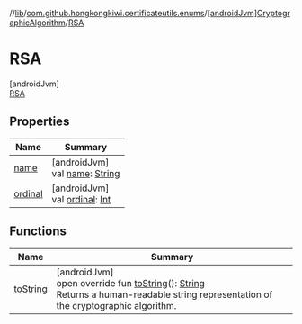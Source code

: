 //[lib](../../../../index.md)/[com.github.hongkongkiwi.certificateutils.enums](../../index.md)/[[androidJvm]CryptographicAlgorithm](../index.md)/[RSA](index.md)

# RSA

[androidJvm]\
[RSA](index.md)

## Properties

| Name | Summary |
|---|---|
| [name](../../[android-jvm]-signature-algorithm/-s-h-a512_-w-i-t-h_-e-d-d-s-a/index.md#-372974862%2FProperties%2F-1973928616) | [androidJvm]<br>val [name](../../[android-jvm]-signature-algorithm/-s-h-a512_-w-i-t-h_-e-d-d-s-a/index.md#-372974862%2FProperties%2F-1973928616): [String](https://kotlinlang.org/api/latest/jvm/stdlib/kotlin/-string/index.html) |
| [ordinal](../../[android-jvm]-signature-algorithm/-s-h-a512_-w-i-t-h_-e-d-d-s-a/index.md#-739389684%2FProperties%2F-1973928616) | [androidJvm]<br>val [ordinal](../../[android-jvm]-signature-algorithm/-s-h-a512_-w-i-t-h_-e-d-d-s-a/index.md#-739389684%2FProperties%2F-1973928616): [Int](https://kotlinlang.org/api/latest/jvm/stdlib/kotlin/-int/index.html) |

## Functions

| Name | Summary |
|---|---|
| [toString](../to-string.md) | [androidJvm]<br>open override fun [toString](../to-string.md)(): [String](https://kotlinlang.org/api/latest/jvm/stdlib/kotlin/-string/index.html)<br>Returns a human-readable string representation of the cryptographic algorithm. |
